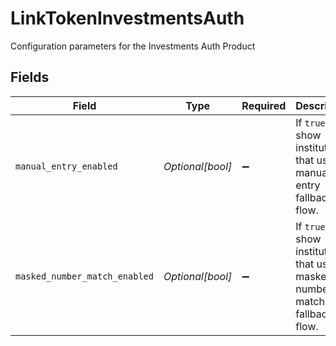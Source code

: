 # LinkTokenInvestmentsAuth

Configuration parameters for the Investments Auth Product


## Fields

| Field                                                                        | Type                                                                         | Required                                                                     | Description                                                                  |
| ---------------------------------------------------------------------------- | ---------------------------------------------------------------------------- | ---------------------------------------------------------------------------- | ---------------------------------------------------------------------------- |
| `manual_entry_enabled`                                                       | *Optional[bool]*                                                             | :heavy_minus_sign:                                                           | If `true`, show institutions that use the manual entry fallback flow.        |
| `masked_number_match_enabled`                                                | *Optional[bool]*                                                             | :heavy_minus_sign:                                                           | If `true`, show institutions that use the masked number match fallback flow. |